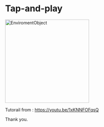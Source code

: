 # Tap-and-play

<img width="272" alt="EnviromentObject" src="https://user-images.githubusercontent.com/3993516/125181023-0331d280-e22b-11eb-8da7-7f6b42aee94d.png">

Tutorail from : https://youtu.be/1xKNNFOFqsQ

Thank you.
